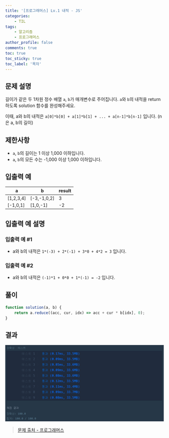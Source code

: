 ```yaml
---
title: '[프로그래머스] Lv.1 내적 - JS'
categories:
    - TIL
tags:
    - 알고리즘
    - 프로그래머스
author_profile: false
comments: true
toc: true
toc_sticky: true
toc_label: '목차'
---
```


## 문제 설명

길이가 같은 두 1차원 정수 배열 `a`, `b`가 매개변수로 주어집니다. `a`와 `b`의 내적을 return 하도록 solution 함수를 완성해주세요.

이때, a와 b의 내적은 `a[0]*b[0] + a[1]*b[1] + ... + a[n-1]*b[n-1]` 입니다. (n은 a, b의 길이)

## 제한사항

-   `a`, `b`의 길이는 1 이상 1,000 이하입니다.
-   `a`, `b`의 모든 수는 -1,000 이상 1,000 이하입니다.

## 입출력 예

| a         | b           | result |
| --------- | ----------- | ------ |
| [1,2,3,4] | [-3,-1,0,2] | 3      |
| [-1,0,1]  | [1,0,-1]    | -2     |

## 입출력 예 설명

### 입출력 예 #1

-   a와 b의 내적은 `1*(-3) + 2*(-1) + 3*0 + 4*2 = 3` 입니다.

### 입출력 예 #2

-   a와 b의 내적은 `(-1)*1 + 0*0 + 1*(-1) = -2` 입니다.

## 풀이

```javascript
function solution(a, b) {
    return a.reduce((acc, cur, idx) => acc + cur * b[idx], 0);
}
```

## 결과

![result](/assets/images/2023/08/23/algorithm-25-result.png)

> [문제 출처 - 프로그래머스](https://school.programmers.co.kr/learn/courses/30/lessons/70128?language=javascript)
